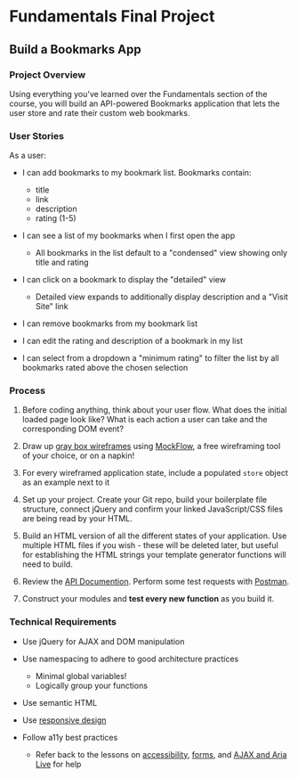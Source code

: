 # Fundamentals Final Project
## Build a Bookmarks App

### Project Overview
Using everything you've learned over the Fundamentals section of the course, you will build an API-powered Bookmarks application that lets the user store and rate their custom web bookmarks.

### User Stories

As a user:
* I can add bookmarks to my bookmark list. Bookmarks contain:
  * title
  * link
  * description
  * rating (1-5)

* I can see a list of my bookmarks when I first open the app
  * All bookmarks in the list default to a "condensed" view showing only title and rating

* I can click on a bookmark to display the "detailed" view
  * Detailed view expands to additionally display description and a "Visit Site" link

* I can remove bookmarks from my bookmark list

* I can edit the rating and description of a bookmark in my list

* I can select from a dropdown a "minimum rating" to filter the list by all bookmarks rated above the chosen selection

### Process

1) Before coding anything, think about your user flow. What does the initial loaded page look like?  What is each action a user can take and the corresponding DOM event?

2) Draw up [gray box wireframes](http://bradfrost.com/blog/post/html-wireframes/) using [MockFlow](http://mockflow.com), a free wireframing tool of your choice, or on a napkin!

3) For every wireframed application state, include a populated `store` object as an example next to it

4) Set up your project.  Create your Git repo, build your boilerplate file structure, connect jQuery and confirm your linked JavaScript/CSS files are being read by your HTML.

5) Build an HTML version of all the different states of your application. Use multiple HTML files if you wish - these will be deleted later, but useful for establishing the HTML strings your template generator functions will need to build.

6) Review the [API Documention](https://thinkful-list-api.herokuapp.com/endpoints/bookmarks). Perform some test requests with [Postman](https://chrome.google.com/webstore/detail/postman/fhbjgbiflinjbdggehcddcbncdddomop?hl=en). 

7) Construct your modules and **test every new function** as you build it.

### Technical Requirements

* Use jQuery for AJAX and DOM manipulation

* Use namespacing to adhere to good architecture practices
  * Minimal global variables!
  * Logically group your functions

* Use semantic HTML

* Use [responsive design](https://courses.thinkful.com/web-dev-001v1/lesson/1.6)

* Follow a11y best practices
  * Refer back to the lessons on [accessibility](https://courses.thinkful.com/web-dev-001v1/assignment/1.2.5), [forms](https://courses.thinkful.com/web-dev-001v1/assignment/1.5.1), and [AJAX and Aria Live](https://courses.thinkful.com/web-dev-002v1/assignment/1.2.3) for help
